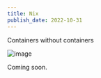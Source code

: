 ```yaml
---
title: Nix
publish_date: 2022-10-31
---
```


Containers without containers

![image](https://user-images.githubusercontent.com/44316926/198110379-c6cc19f7-2b7f-49f2-8463-ed9c0543947e.png)

Coming soon. 
